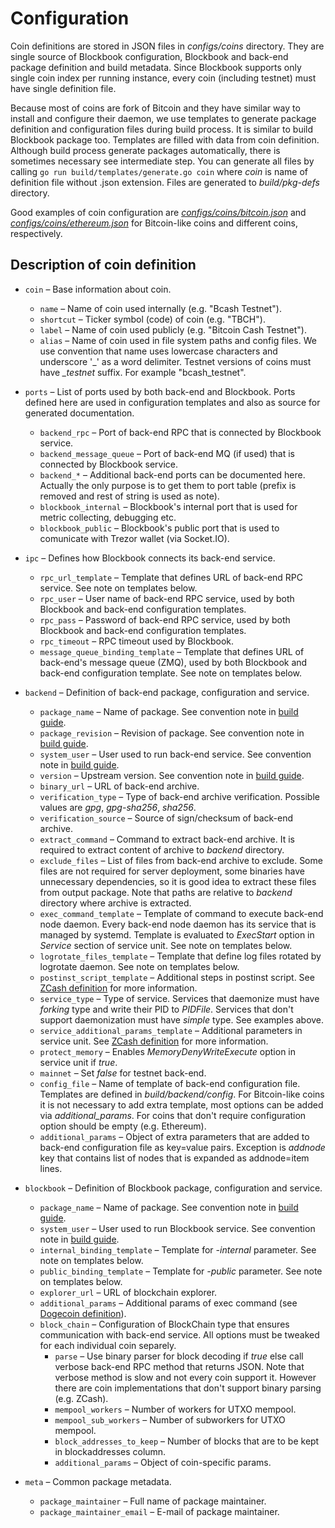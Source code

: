 # Configuration

Coin definitions are stored in JSON files in *configs/coins* directory. They are single source of Blockbook
configuration, Blockbook and back-end package definition and build metadata. Since Blockbook supports only single
coin index per running instance, every coin (including testnet) must have single definition file.

Because most of coins are fork of Bitcoin and they have similar way to install and configure their daemon, we use
templates to generate package definition and configuration files during build process. It is similar to build Blockbook
package too. Templates are filled with data from coin definition. Although build process generate packages
automatically, there is sometimes necessary see intermediate step. You can generate all files by calling
`go run build/templates/generate.go coin` where *coin* is name of definition file without .json extension. Files are
generated to *build/pkg-defs* directory.

Good examples of coin configuration are
[*configs/coins/bitcoin.json*](configs/coins/bitcoin.json) and
[*configs/coins/ethereum.json*](configs/coins/ethereum.json) for Bitcoin-like coins and different coins, respectively.

## Description of coin definition

* `coin` – Base information about coin.
    * `name` – Name of coin used internally (e.g. "Bcash Testnet").
    * `shortcut` – Ticker symbol (code) of coin (e.g. "TBCH").
    * `label` – Name of coin used publicly (e.g. "Bitcoin Cash Testnet").
    * `alias` – Name of coin used in file system paths and config files. We use convention that name uses lowercase
       characters and underscore '_' as a word delimiter. Testnet versions of coins must have *_testnet*
      suffix. For example "bcash_testnet".

* `ports` – List of ports used by both back-end and Blockbook. Ports defined here are used in configuration templates
   and also as source for generated documentation.
    * `backend_rpc` – Port of back-end RPC that is connected by Blockbook service.
    * `backend_message_queue` – Port of back-end MQ (if used) that is connected by Blockbook service.
    * `backend_*` – Additional back-end ports can be documented here. Actually the only purpose is to get them to
       port table (prefix is removed and rest of string is used as note).
    * `blockbook_internal` – Blockbook's internal port that is used for metric collecting, debugging etc.
    * `blockbook_public` – Blockbook's public port that is used to comunicate with Trezor wallet (via Socket.IO).

* `ipc` – Defines how Blockbook connects its back-end service.
    * `rpc_url_template` – Template that defines URL of back-end RPC service. See note on templates below.
    * `rpc_user` – User name of back-end RPC service, used by both Blockbook and back-end configuration templates.
    * `rpc_pass` – Password of back-end RPC service, used by both Blockbook and back-end configuration templates.
    * `rpc_timeout` – RPC timeout used by Blockbook.
    * `message_queue_binding_template` – Template that defines URL of back-end's message queue (ZMQ), used by both
       Blockbook and back-end configuration template. See note on templates below.

* `backend` – Definition of back-end package, configuration and service.
    * `package_name` – Name of package. See convention note in [build guide](/docs/build.md#on-naming-conventions-and-versioning).
    * `package_revision` – Revision of package. See convention note in [build guide](/docs/build.md#on-naming-conventions-and-versioning).
    * `system_user` – User used to run back-end service. See convention note in [build guide](/docs/build.md#on-naming-conventions-and-versioning).
    * `version` – Upstream version. See convention note in [build guide](/docs/build.md#on-naming-conventions-and-versioning).
    * `binary_url` – URL of back-end archive.
    * `verification_type` – Type of back-end archive verification. Possible values are *gpg*, *gpg-sha256*, *sha256*.
    * `verification_source` – Source of sign/checksum of back-end archive.
    * `extract_command` – Command to extract back-end archive. It is required to extract content of archive to
       *backend* directory.
    * `exclude_files` – List of files from back-end archive to exclude. Some files are not required for server
       deployment, some binaries have unnecessary dependencies, so it is good idea to extract these files from output
       package. Note that paths are relative to *backend* directory where archive is extracted.
    * `exec_command_template` – Template of command to execute back-end node daemon. Every back-end node daemon has its
       service that is managed by systemd. Template is evaluated to *ExecStart* option in *Service* section of
       service unit. See note on templates below.
    * `logrotate_files_template` – Template that define log files rotated by logrotate daemon. See note on templates
       below.
    * `postinst_script_template` – Additional steps in postinst script. See [ZCash definition](configs/coins/zcash.json)
       for more information.
    * `service_type` – Type of service. Services that daemonize must have *forking* type and write their PID to
       *PIDFile*. Services that don't support daemonization must have *simple* type. See examples above.
    * `service_additional_params_template` – Additional parameters in service unit. See
       [ZCash definition](configs/coins/zcash.json) for more information.
    * `protect_memory` – Enables *MemoryDenyWriteExecute* option in service unit if *true*.
    * `mainnet` – Set *false* for testnet back-end.
    * `config_file` – Name of template of back-end configuration file. Templates are defined in *build/backend/config*.
       For Bitcoin-like coins it is not necessary to add extra template, most options can be added via
       *additional_params*. For coins that don't require configuration option should be empty (e.g. Ethereum).
    * `additional_params` – Object of extra parameters that are added to back-end configuration file as key=value pairs.
       Exception is *addnode* key that contains list of nodes that is expanded as addnode=item lines.

* `blockbook` – Definition of Blockbook package, configuration and service.
    * `package_name` – Name of package. See convention note in [build guide](/docs/build.md#on-naming-conventions-and-versioning).
    * `system_user` – User used to run Blockbook service. See convention note in [build guide](/docs/build.md#on-naming-conventions-and-versioning).
    * `internal_binding_template` – Template for *-internal* parameter. See note on templates below.
    * `public_binding_template` – Template for *-public* parameter. See note on templates below.
    * `explorer_url` – URL of blockchain explorer.
    * `additional_params` – Additional params of exec command (see [Dogecoin definition](configs/coins/dogecoin.json)).
    * `block_chain` – Configuration of BlockChain type that ensures communication with back-end service. All options
       must be tweaked for each individual coin separely.
        * `parse` – Use binary parser for block decoding if *true* else call verbose back-end RPC method that returns
           JSON. Note that verbose method is slow and not every coin support it. However there are coin implementations
           that don't support binary parsing (e.g. ZCash).
        * `mempool_workers` – Number of workers for UTXO mempool.
        * `mempool_sub_workers` – Number of subworkers for UTXO mempool.
        * `block_addresses_to_keep` – Number of blocks that are to be kept in blockaddresses column.
        * `additional_params` – Object of coin-specific params.

* `meta` – Common package metadata.
    * `package_maintainer` – Full name of package maintainer.
    * `package_maintainer_email` – E-mail of package maintainer.

